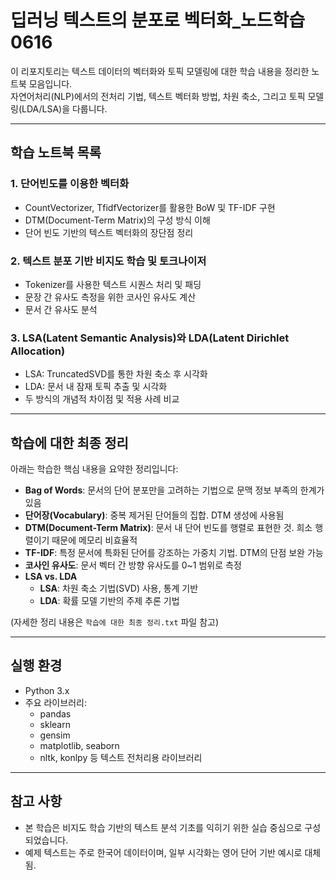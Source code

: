 # 딥러닝 텍스트의 분포로 벡터화_노드학습 0616

이 리포지토리는 텍스트 데이터의 벡터화와 토픽 모델링에 대한 학습 내용을 정리한 노트북 모음입니다.     
자연어처리(NLP)에서의 전처리 기법, 텍스트 벡터화 방법, 차원 축소, 그리고 토픽 모델링(LDA/LSA)을 다룹니다.

---

## 학습 노트북 목록

### 1. 단어빈도를 이용한 벡터화
- CountVectorizer, TfidfVectorizer를 활용한 BoW 및 TF-IDF 구현
- DTM(Document-Term Matrix)의 구성 방식 이해
- 단어 빈도 기반의 텍스트 벡터화의 장단점 정리

### 2. 텍스트 분포 기반 비지도 학습 및 토크나이저
- Tokenizer를 사용한 텍스트 시퀀스 처리 및 패딩
- 문장 간 유사도 측정을 위한 코사인 유사도 계산
- 문서 간 유사도 분석

### 3. LSA(Latent Semantic Analysis)와 LDA(Latent Dirichlet Allocation)
- LSA: TruncatedSVD를 통한 차원 축소 후 시각화
- LDA: 문서 내 잠재 토픽 추출 및 시각화
- 두 방식의 개념적 차이점 및 적용 사례 비교

---

## 학습에 대한 최종 정리

아래는 학습한 핵심 내용을 요약한 정리입니다:

- **Bag of Words**: 문서의 단어 분포만을 고려하는 기법으로 문맥 정보 부족의 한계가 있음
- **단어장(Vocabulary)**: 중복 제거된 단어들의 집합. DTM 생성에 사용됨
- **DTM(Document-Term Matrix)**: 문서 내 단어 빈도를 행렬로 표현한 것. 희소 행렬이기 때문에 메모리 비효율적
- **TF-IDF**: 특정 문서에 특화된 단어를 강조하는 가중치 기법. DTM의 단점 보완 가능
- **코사인 유사도**: 문서 벡터 간 방향 유사도를 0~1 범위로 측정
- **LSA vs. LDA**
  - **LSA**: 차원 축소 기법(SVD) 사용, 통계 기반
  - **LDA**: 확률 모델 기반의 주제 추론 기법

(자세한 정리 내용은 `학습에 대한 최종 정리.txt` 파일 참고)

---

## 실행 환경

- Python 3.x
- 주요 라이브러리:
  - pandas
  - sklearn
  - gensim
  - matplotlib, seaborn
  - nltk, konlpy 등 텍스트 전처리용 라이브러리

---

## 참고 사항

- 본 학습은 비지도 학습 기반의 텍스트 분석 기초를 익히기 위한 실습 중심으로 구성되었습니다.
- 예제 텍스트는 주로 한국어 데이터이며, 일부 시각화는 영어 단어 기반 예시로 대체됨.

